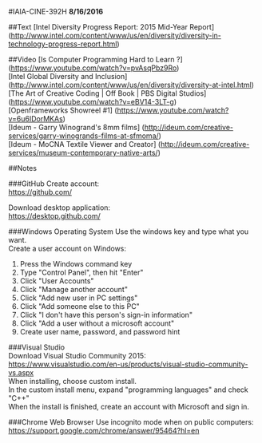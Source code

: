 #IAIA-CINE-392H
**8/16/2016**

##Text
[Intel Diversity Progress Report: 2015 Mid-Year Report]
(http://www.intel.com/content/www/us/en/diversity/diversity-in-technology-progress-report.html)  

##Video
[Is Computer Programming Hard to Learn ?]
(https://www.youtube.com/watch?v=pvAsqPbz9Ro)  
[Intel Global Diversity and Inclusion]
(http://www.intel.com/content/www/us/en/diversity/diversity-at-intel.html)  
[The Art of Creative Coding | Off Book | PBS Digital Studios]
(https://www.youtube.com/watch?v=eBV14-3LT-g)  
[Openframeworks Showreel #1]
(https://www.youtube.com/watch?v=6u6IDorMKAs)  
[Ideum - Garry Winogrand's 8mm films]
(http://ideum.com/creative-services/garry-winogrands-films-at-sfmoma/)  
[Ideum - MoCNA Textile Viewer and Creator]
(http://ideum.com/creative-services/museum-contemporary-native-arts/)  

##Notes

###GitHub
Create account:  
https://github.com/

Download desktop application:  
https://desktop.github.com/

###Windows Operating System
Use the windows key and type what you want.  
Create a user account on Windows:  
1. Press the Windows command key  
2. Type "Control Panel", then hit "Enter"  
3. Click "User Accounts"  
4. Click "Manage another account"  
5. Click "Add new user in PC settings"  
6. Click "Add someone else to this PC"  
7. Click "I don't have this person's sign-in information"  
8. Click "Add a user without a microsoft account"  
9. Create user name, password, and password hint  

###Visual Studio  
Download Visual Studio Community 2015:  
https://www.visualstudio.com/en-us/products/visual-studio-community-vs.aspx  
When installing, choose custom install.  
In the custom install menu, expand "programming languages" and check "C++"  
When the install is finished, create an account with Microsoft and sign in.  

###Chrome Web Browser
Use incognito mode when on public computers:  
https://support.google.com/chrome/answer/95464?hl=en